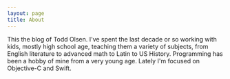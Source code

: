 ```yaml
---
layout: page
title: About
---
```


This the blog of Todd Olsen. I've spent the last decade or so working with kids, mostly high school age, teaching them a variety of subjects, from English literature to advanced math to Latin to US History. Programming has been a hobby of mine from a very young age. Lately I'm focused on Objective-C and Swift. 
